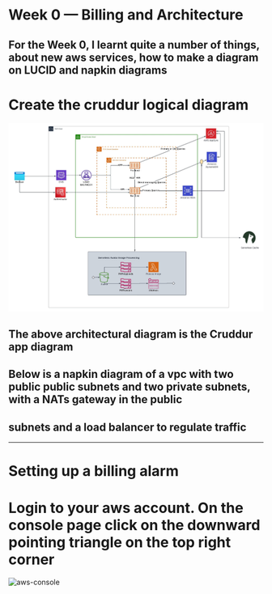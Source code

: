 # Week 0 — Billing and Architecture

## For the Week 0, I learnt quite a number of things, about new aws services, how to make a diagram on LUCID and napkin diagrams

# Create the cruddur logical diagram
![Cruddur](../_docs/assets/cloud.jpeg)

## The above architectural diagram is the Cruddur app diagram

## Below is a napkin diagram of a vpc with two public public subnets and two private subnets, with a NATs gateway in the public 
## subnets and a load balancer to regulate traffic

***

# Setting up a billing alarm
# Login to your aws account. On the console page click on the downward pointing triangle on the top right corner
![aws-console](../assets/billing/billing_00.jpeg)
